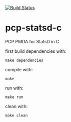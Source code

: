 [![Build Status](https://travis-ci.com/Erbenos/pcp-statsd-c.svg?token=TXE1cwonqfwzmH937Rzt&branch=histogram-wip)](https://travis-ci.com/Erbenos/pcp-statsd-c)

# pcp-statsd-c
PCP PMDA for StatsD in C

first build dependencies with: 
```
make dependencies
```

compile with:

```
make
```

run with: 

```
make run
```

clean with:

```
make clean
```
